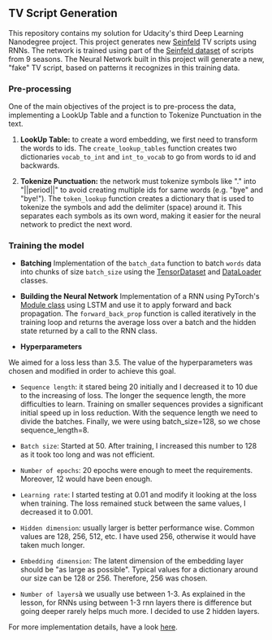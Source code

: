 ## TV Script Generation

This repository contains my solution for Udacity's third Deep Learning Nanodegree project. 
This project generates new [Seinfeld](https://en.wikipedia.org/wiki/Seinfeld) TV scripts using RNNs. The network is trained using part of the [Seinfeld dataset](https://www.kaggle.com/thec03u5/seinfeld-chronicles#scripts.csv) of scripts from 9 seasons. The Neural Network built in this project will generate a new, "fake" TV script, based on patterns it recognizes in this training data.

### Pre-processing

One of the main objectives of the project is to pre-process the data, implementing a LookUp Table and a function to Tokenize Punctuation in the text.

1. **LookUp Table:** to create a word embedding, we first need to transform the words to ids. The `create_lookup_tables` function creates two dictionaries `vocab_to_int` and `int_to_vocab` to go from words to id and backwards.

2. **Tokenize Punctuation:** the network must tokenize symbols like "." into "||period||" to avoid creating multiple ids for same words (e.g. "bye" and "bye!"). The `token_lookup` function creates a dictionary that is used to tokenize the symbols and add the delimiter (space) around it. This separates each symbols as its own word, making it easier for the neural network to predict the next word.

### Training the model

- **Batching**
Implementation of the `batch_data` function to batch `words` data into chunks of size `batch_size` using the [TensorDataset](https://pytorch.org/docs/master/data.html#torch.utils.data.TensorDataset) and [DataLoader](https://pytorch.org/docs/master/data.html#torch.utils.data.DataLoader) classes.

- **Building the Neural Network**
Implementation of a RNN using PyTorch's [Module class](https://pytorch.org/docs/master/nn.html#torch.nn.Module) using LSTM and use it to apply forward and back propagation. The `forward_back_prop` function is called iteratively in the training loop and returns the average loss over a batch and the hidden state returned by a call to the RNN class.

- **Hyperparameters**

We aimed for a loss less than 3.5. The value of the hyperparameters was chosen and modified in order to achieve this goal.

- `Sequence length`: it stared being 20 initially and I decreased it to 10 due to the increasing of loss. The longer the sequence length, the more difficulties to learn. Training on smaller sequences provides a significant initial speed up in loss reduction. With the sequence length we need to divide the batches. Finally, we were using batch_size=128, so we chose sequence_length=8.

- `Batch size`: Started at 50. After training, I increased this number to 128 as it took too long and was not efficient.

- `Number of epochs`: 20 epochs were enough to meet the requirements. Moreover, 12 would have been enough.

- `Learning rate`: I started testing at 0.01 and modify it looking at the loss when training. The loss remained stuck between the same values, I decreased it to 0.001.

- `Hidden dimension`: usually larger is better performance wise. Common values are 128, 256, 512, etc. I have used 256, otherwise it would have taken much longer.

- `Embedding dimension`: The latent dimension of the embedding layer should be "as large as possible". Typical values for a dictionary around our size can be 128 or 256. Therefore, 256 was chosen.

- `Number of layers`à we usually use between 1-3. As explained in the lesson, for RNNs using between 1-3 rnn layers there is difference but going deeper rarely helps much more. I decided to use 2 hidden layers.

For more implementation details, have a look [here](https://github.com/juliasolee/dl-generate-tv-scripts/blob/main/dlnd_tv_script_generation.ipynb).

